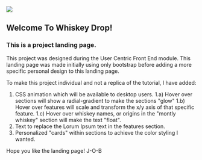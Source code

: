 <img src="https://codeinstitute.s3.amazonaws.com/fullstack/ci_logo_small.png" style="margin: 0;">

## Welcome To Whiskey Drop!

### This is a project landing page.

This project was designed during the User Centric Front End module. This landing page was made initially using only bootstrap
before adding a more specific personal design to this landing page. 

To make this project individual and not a replica of the tutorial, I have added: 
1) CSS animation which will be available to desktop users.
  1.a) Hover over sections will show a radial-gradient to make the sections "glow"
  1.b) Hover over features will scale and transform the x/y axis of that specific feature.
  1.c) Hover over whiskey names, or origins in the "montly whiskey" section will make the text "float".
2) Text to replace the Lorum Ipsum text in the features section.
3) Personalized "cards" within sections to achieve the color styling I wanted.

Hope you like the landing page!
J-O-B
